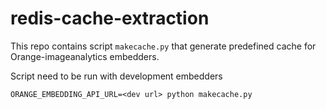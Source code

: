 # redis-cache-extraction
This repo contains script `makecache.py` that generate predefined cache for Orange-imageanalytics embedders. 

Script need to be run with development embedders

    ORANGE_EMBEDDING_API_URL=<dev url> python makecache.py
